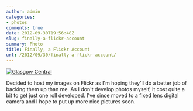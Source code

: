 ```yaml
---
author: admin
categories:
- photos
comments: true
date: 2012-09-30T19:56:48Z
slug: finally-a-flickr-account
summary: Photo
title: Finally, a Flickr Account
url: /2012/09/30/finally-a-flickr-account/
---
```


[![Glasgow Central](http://farm9.staticflickr.com/8319/8035579978_ce7dd59e22_o.jpg)](http://farm9.staticflickr.com/8319/8035579978_ce7dd59e22_o.jpg)


Decided to host my images on Flickr as I'm hoping they'll do a better job of backing them up than me. As I don't develop photos myself, it cost quite a bit to get just one roll developed. I've since moved to a fixed lens digital camera and I hope to put up more nice pictures soon. 

